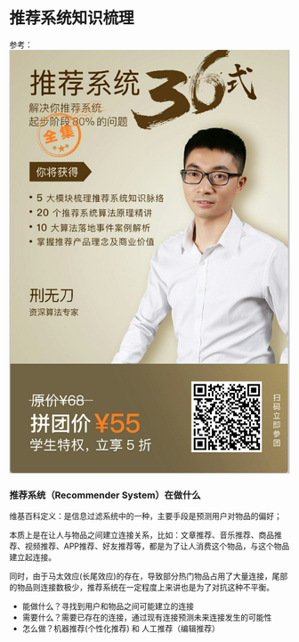 推荐系统知识梳理
====
参考：<br>
![极客时间邀请帖](/docs/ml/images/23-1.jpg)

### 推荐系统（Recommender System）在做什么
维基百科定义：是信息过滤系统中的一种，主要手段是预测用户对物品的偏好；

本质上是在让人与物品之间建立连接关系，比如：文章推荐、音乐推荐、商品推荐、视频推荐、APP推荐、好友推荐等，都是为了让人消费这个物品，与这个物品建立起连接。

同时，由于马太效应(长尾效应)的存在，导致部分热门物品占用了大量连接，尾部的物品则连接数极少，推荐系统在一定程度上来讲也是为了对抗这种不平衡。

- 能做什么？寻找到用户和物品之间可能建立的连接
- 需要什么？需要已存在的连接，通过现有连接预测未来连接发生的可能性
- 怎么做？机器推荐(个性化推荐) 和 人工推荐（编辑推荐）
